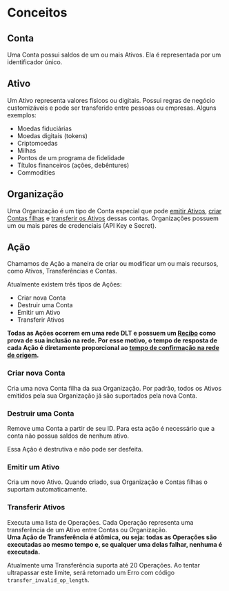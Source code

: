 # Conceitos

## Conta

Uma Conta possui saldos de um ou mais Ativos. Ela é representada por um identificador único.  

## Ativo

Um Ativo representa valores físicos ou digitais. Possui regras de negócio customizáveis e pode ser transferido entre pessoas ou empresas. Alguns exemplos:

- Moedas fiduciárias
- Moedas digitais (tokens)
- Criptomoedas
- Milhas
- Pontos de um programa de fidelidade
- Títulos financeiros (ações, debêntures)
- Commodities

## Organização

Uma Organização é um tipo de Conta especial que pode [emitir Ativos](#emitir-um-ativo), [criar Contas filhas](#criar-nova-conta) e [transferir os Ativos](#transferir-ativos) dessas contas.
Organizações possuem um ou mais pares de credenciais (API Key e Secret).

## Ação

Chamamos de Ação a maneira de criar ou modificar um ou mais recursos, como Ativos, Transferências e Contas.

Atualmente existem três tipos de Ações:

- Criar nova Conta
- Destruir uma Conta
- Emitir um Ativo
- Transferir Ativos

**Todas as Ações ocorrem em uma rede DLT e possuem um [Recibo](#receipt) como prova de sua inclusão na rede.
Por esse motivo, o tempo de resposta de cada Ação é diretamente proporcional ao [tempo de confirmação na rede de origem](#blockchain-e-dlt).**

### Criar nova Conta

Cria uma nova Conta filha da sua Organização. Por padrão, todos os Ativos emitidos pela sua Organização já são suportados pela nova Conta.

### Destruir uma Conta

Remove uma Conta a partir de seu ID. Para esta ação é necessário que a conta não possua saldos de nenhum ativo.

<aside class="warning">Essa Ação é destrutiva e não pode ser desfeita.</aside>

### Emitir um Ativo

Cria um novo Ativo. Quando criado, sua Organização e Contas filhas o suportam automaticamente.

### Transferir Ativos

Executa uma lista de Operações. Cada Operação representa uma transferência de um Ativo entre Contas ou Organização.    
**Uma Ação de Transferência é atômica, ou seja: todas as Operações são executadas ao mesmo tempo e, se qualquer uma delas falhar, nenhuma é executada.**

<aside class="notice">Atualmente uma Transferência suporta até 20 Operações. Ao tentar ultrapassar este limite, será retornado um Erro com código <code>transfer_invalid_op_length</code>.</aside>
